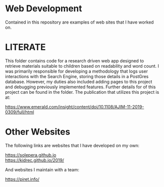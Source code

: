 # Web Development

Contained in this repository are examples of web sites that I have worked on.

# LITERATE

This folder contains code for a research driven web app designed to retrieve materials suitable to children based on readability and word count. I was primarily responsible for developing a methodology that logs user interactions with the Search Engine, storing those details in a PostGres database. However, my duties also included adding pages to this project and debugging previously implemented features. Further details for of this project can be found in the folder. The publication that utilizes this project is at:

https://www.emerald.com/insight/content/doi/10.1108/AJIM-11-2019-0309/full/html

# Other Websites

The following links are websites that I have developed on my own:

https://solepera.github.io <br/>
https://kidrec.github.io/2019/

And websites I maintain with a team:

https://piret.info/



